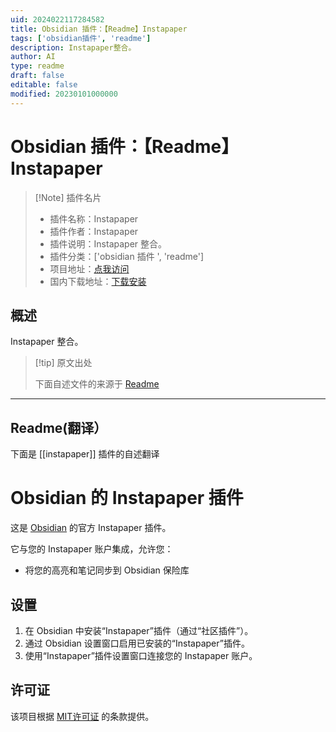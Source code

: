 ```yaml
---
uid: 2024022117284582
title: Obsidian 插件：【Readme】Instapaper
tags: ['obsidian插件', 'readme']
description: Instapaper整合。
author: AI
type: readme
draft: false
editable: false
modified: 20230101000000
---
```


# Obsidian 插件：【Readme】Instapaper

> [!Note] 插件名片
> - 插件名称：Instapaper
> - 插件作者：Instapaper
> - 插件说明：Instapaper 整合。
> - 插件分类：['obsidian 插件 ', 'readme']
> - 项目地址：[点我访问](https://github.com/Instapaper/obsidian-instapaper)
> - 国内下载地址：[下载安装](https://pkmer.cn/products/plugin/pluginMarket/?instapaper)

## 概述

Instapaper 整合。

> [!tip] 原文出处
>
>下面自述文件的来源于 [Readme](https://ghproxy.net/https://raw.githubusercontent.com/Instapaper/obsidian-instapaper/main/README.md)
>

---

## Readme(翻译）

下面是 [[instapaper]] 插件的自述翻译

# Obsidian 的 Instapaper 插件

这是 [Obsidian](https://obsidian.md) 的官方 Instapaper 插件。

它与您的 Instapaper 账户集成，允许您：

- 将您的高亮和笔记同步到 Obsidian 保险库

## 设置

1. 在 Obsidian 中安装“Instapaper”插件（通过“社区插件”）。
2. 通过 Obsidian 设置窗口启用已安装的“Instapaper”插件。
3. 使用“Instapaper”插件设置窗口连接您的 Instapaper 账户。

## 许可证

该项目根据 [MIT许可证](LICENSE) 的条款提供。
